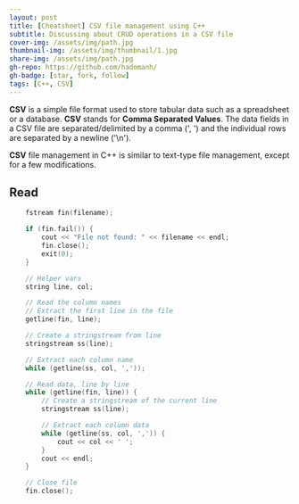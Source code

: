 ```yaml
---
layout: post
title: [Cheatsheet] CSV file management using C++
subtitle: Discussing about CRUD operations in a CSV file
cover-img: /assets/img/path.jpg
thumbnail-img: /assets/img/thumbnail/1.jpg
share-img: /assets/img/path.jpg
gh-repo: https://github.com/hadomanh/
gh-badge: [star, fork, follow]
tags: [C++, CSV]
---
```


**CSV** is a simple file format used to store tabular data such as a spreadsheet or a database. **CSV** stands for **Comma Separated Values**. The data fields in a CSV file are separated/delimited by a comma (', ') and the individual rows are separated by a newline ('\n'). 

**CSV** file management in C++ is similar to text-type file management, except for a few modifications.

## Read
```cpp
    fstream fin(filename);

	if (fin.fail()) {
		cout << "File not found: " << filename << endl;
		fin.close();
		exit(0);
	}

	// Helper vars
	string line, col;

	// Read the column names
	// Extract the first line in the file
	getline(fin, line);

	// Create a stringstream from line
	stringstream ss(line);

	// Extract each column name
	while (getline(ss, col, ','));

	// Read data, line by line
	while (getline(fin, line)) {
		// Create a stringstream of the current line
		stringstream ss(line);

        // Extract each column data
		while (getline(ss, col, ',')) {
            cout << col << ' ';
        }
        cout << endl;
	}

	// Close file
	fin.close();

```